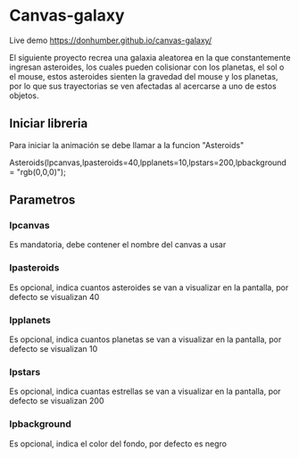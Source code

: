 # Canvas-galaxy
Live demo https://donhumber.github.io/canvas-galaxy/

El siguiente proyecto recrea una galaxia aleatorea en la que constantemente ingresan asteroides, los cuales pueden colisionar con los planetas, el sol o el mouse, estos asteroides sienten la gravedad del mouse y los planetas, por lo que sus trayectorias se ven afectadas al acercarse a uno de estos objetos.


## Iniciar libreria
Para iniciar la animación se debe llamar a la funcion "Asteroids"

Asteroids(lpcanvas,lpasteroids=40,lpplanets=10,lpstars=200,lpbackground = "rgb(0,0,0)");

## Parametros
### lpcanvas
Es mandatoria, debe contener el nombre del canvas a usar
### lpasteroids
Es opcional, indica cuantos asteroides se van a visualizar en la pantalla, por defecto se visualizan 40
### lpplanets
Es opcional, indica cuantos planetas se van a visualizar en la pantalla, por defecto se visualizan 10
### lpstars
Es opcional, indica cuantas estrellas se van a visualizar en la pantalla, por defecto se visualizan 200
### lpbackground
Es opcional, indica el color del fondo, por defecto es negro
